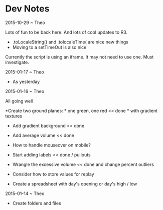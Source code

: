 Dev Notes
===

2015-10-29 ~ Theo

Lots of fun to be back here. And lots of cool updates to R3.

* .toLocaleString() and .tolocaleTime( are nice new things
* Moving to a setTimeOut is also nice

Currently the script is using an iframe. It may not need to use one. Must investigate.


2015-01-17 ~ Theo

* As yesterday

2015-01-16 ~ Theo

All going well


*Create two ground planes: 
	* one green, one red << done
	* with gradient textures
* Add gradient background << done
* Add average volume << done
* How to handle mouseover on mobile?
* Start adding labels << done / pullouts
* Wrangle the excessive volume << done and change percent outliers 

* Consider how to store values for replay
* Create a spreadsheet with day's opening or day's high / low


2015-01-14 ~ Theo

* Create folders and files
